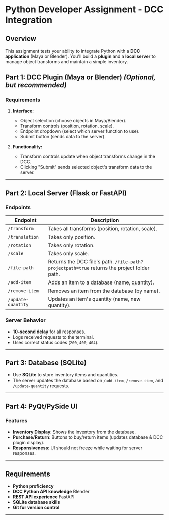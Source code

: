 # Python Developer Assignment - DCC Integration

## Overview
This assignment tests your ability to integrate Python with a **DCC application** (Maya or Blender). You'll build a **plugin** and a **local server** to manage object transforms and maintain a simple inventory.

## Part 1: DCC Plugin (Maya or Blender) *(Optional, but recommended)*

### Requirements
1. **Interface:**
   - Object selection (choose objects in Maya/Blender).
   - Transform controls (position, rotation, scale).
   - Endpoint dropdown (select which server function to use).
   - Submit button (sends data to the server).

2. **Functionality:**
   - Transform controls update when object transforms change in the DCC.
   - Clicking "Submit" sends selected object's transform data to the server.

---

## Part 2: Local Server (Flask or FastAPI)

### Endpoints
| Endpoint          | Description |
|------------------|-------------|
| `/transform`     | Takes all transforms (position, rotation, scale). |
| `/translation`   | Takes only position. |
| `/rotation`      | Takes only rotation. |
| `/scale`         | Takes only scale. |
| `/file-path`     | Returns the DCC file's path. `/file-path?projectpath=true` returns the project folder path. |
| `/add-item`      | Adds an item to a database (name, quantity). |
| `/remove-item`   | Removes an item from the database (by name). |
| `/update-quantity` | Updates an item's quantity (name, new quantity). |

### Server Behavior
- **10-second delay** for all responses.
- Logs received requests to the terminal.
- Uses correct status codes (`200`, `400`, `404`).

---

## Part 3: Database (SQLite)
- Use **SQLite** to store inventory items and quantities.
- The server updates the database based on `/add-item`, `/remove-item`, and `/update-quantity` requests.

---

## Part 4: PyQt/PySide UI

### Features
- **Inventory Display**: Shows the inventory from the database.
- **Purchase/Return**: Buttons to buy/return items (updates database & DCC plugin display).
- **Responsiveness**: UI should not freeze while waiting for server responses.

---

## Requirements
- **Python proficiency**
- **DCC Python API knowledge** Blender
- **REST API experience** FastAPI
- **SQLite database skills**
- **Git for version control**

---


